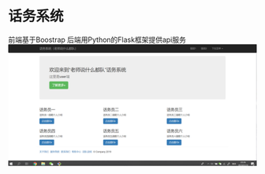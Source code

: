 话务系统
===
前端基于Boostrap
后端用Python的Flask框架提供api服务
![](https://github.com/xukaike/call_sys/blob/master/client/1.png)
